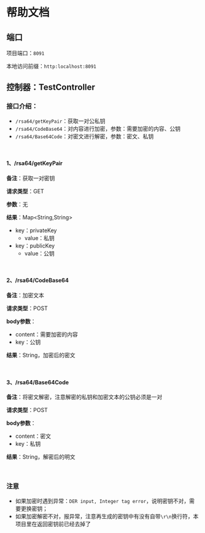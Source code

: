 # 帮助文档

## 端口
项目端口：`8091`

本地访问前缀：`http:localhost:8091`

## 控制器：TestController

### 接口介绍：

- `/rsa64/getKeyPair`：获取一对公私钥
- `/rsa64/CodeBase64`：对内容进行加密，参数：需要加密的内容、公钥
- `/rsa64/Base64Code`：对密文进行解密，参数：密文、私钥

<br/>

#### 1、/rsa64/getKeyPair
**备注**：获取一对密钥

**请求类型**：GET

**参数**：无

**结果**：Map<String,String>
- key：privateKey
  - value：私钥
- key：publicKey
  - value：公钥

<br/>

#### 2、/rsa64/CodeBase64
**备注**：加密文本

**请求类型**：POST

**body参数**：
- content：需要加密的内容
- key：公钥

**结果**：String，加密后的密文

<br/>

#### 3、/rsa64/Base64Code
**备注**：将密文解密，注意解密的私钥和加密文本的公钥必须是一对

**请求类型**：POST

**body参数**：
- content：密文
- key：私钥

**结果**：String，解密后的明文

<br/>

### 注意

- 如果加密时遇到异常：`DER input, Integer tag error`，说明密钥不对，需要更换密钥；
- 如果加密解密不对，报异常，注意再生成的密钥中有没有自带`\r\n`换行符，本项目里在返回密钥前已经去掉了
